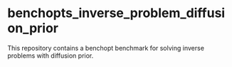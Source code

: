 # benchopts_inverse_problem_diffusion_prior
This repository contains a benchopt benchmark for solving inverse problems with diffusion prior.
